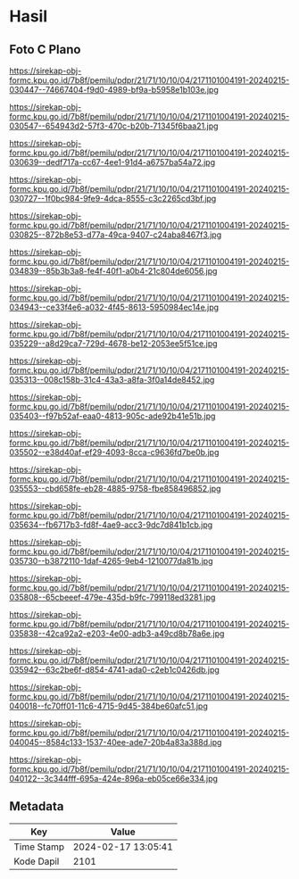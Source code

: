 # Hasil

## Foto C Plano

https://sirekap-obj-formc.kpu.go.id/7b8f/pemilu/pdpr/21/71/10/10/04/2171101004191-20240215-030447--74667404-f9d0-4989-bf9a-b5958e1b103e.jpg

https://sirekap-obj-formc.kpu.go.id/7b8f/pemilu/pdpr/21/71/10/10/04/2171101004191-20240215-030547--654943d2-57f3-470c-b20b-71345f6baa21.jpg

https://sirekap-obj-formc.kpu.go.id/7b8f/pemilu/pdpr/21/71/10/10/04/2171101004191-20240215-030639--dedf717a-cc67-4ee1-91d4-a6757ba54a72.jpg

https://sirekap-obj-formc.kpu.go.id/7b8f/pemilu/pdpr/21/71/10/10/04/2171101004191-20240215-030727--1f0bc984-9fe9-4dca-8555-c3c2265cd3bf.jpg

https://sirekap-obj-formc.kpu.go.id/7b8f/pemilu/pdpr/21/71/10/10/04/2171101004191-20240215-030825--872b8e53-d77a-49ca-9407-c24aba8467f3.jpg

https://sirekap-obj-formc.kpu.go.id/7b8f/pemilu/pdpr/21/71/10/10/04/2171101004191-20240215-034839--85b3b3a8-fe4f-40f1-a0b4-21c804de6056.jpg

https://sirekap-obj-formc.kpu.go.id/7b8f/pemilu/pdpr/21/71/10/10/04/2171101004191-20240215-034943--ce33f4e6-a032-4f45-8613-5950984ec14e.jpg

https://sirekap-obj-formc.kpu.go.id/7b8f/pemilu/pdpr/21/71/10/10/04/2171101004191-20240215-035229--a8d29ca7-729d-4678-be12-2053ee5f51ce.jpg

https://sirekap-obj-formc.kpu.go.id/7b8f/pemilu/pdpr/21/71/10/10/04/2171101004191-20240215-035313--008c158b-31c4-43a3-a8fa-3f0a14de8452.jpg

https://sirekap-obj-formc.kpu.go.id/7b8f/pemilu/pdpr/21/71/10/10/04/2171101004191-20240215-035403--f97b52af-eaa0-4813-905c-ade92b41e51b.jpg

https://sirekap-obj-formc.kpu.go.id/7b8f/pemilu/pdpr/21/71/10/10/04/2171101004191-20240215-035502--e38d40af-ef29-4093-8cca-c9636fd7be0b.jpg

https://sirekap-obj-formc.kpu.go.id/7b8f/pemilu/pdpr/21/71/10/10/04/2171101004191-20240215-035553--cbd658fe-eb28-4885-9758-fbe858496852.jpg

https://sirekap-obj-formc.kpu.go.id/7b8f/pemilu/pdpr/21/71/10/10/04/2171101004191-20240215-035634--fb6717b3-fd8f-4ae9-acc3-9dc7d841b1cb.jpg

https://sirekap-obj-formc.kpu.go.id/7b8f/pemilu/pdpr/21/71/10/10/04/2171101004191-20240215-035730--b3872110-1daf-4265-9eb4-1210077da81b.jpg

https://sirekap-obj-formc.kpu.go.id/7b8f/pemilu/pdpr/21/71/10/10/04/2171101004191-20240215-035808--65cbeeef-479e-435d-b9fc-799118ed3281.jpg

https://sirekap-obj-formc.kpu.go.id/7b8f/pemilu/pdpr/21/71/10/10/04/2171101004191-20240215-035838--42ca92a2-e203-4e00-adb3-a49cd8b78a6e.jpg

https://sirekap-obj-formc.kpu.go.id/7b8f/pemilu/pdpr/21/71/10/10/04/2171101004191-20240215-035942--63c2be6f-d854-4741-ada0-c2eb1c0426db.jpg

https://sirekap-obj-formc.kpu.go.id/7b8f/pemilu/pdpr/21/71/10/10/04/2171101004191-20240215-040018--fc70ff01-11c6-4715-9d45-384be60afc51.jpg

https://sirekap-obj-formc.kpu.go.id/7b8f/pemilu/pdpr/21/71/10/10/04/2171101004191-20240215-040045--8584c133-1537-40ee-ade7-20b4a83a388d.jpg

https://sirekap-obj-formc.kpu.go.id/7b8f/pemilu/pdpr/21/71/10/10/04/2171101004191-20240215-040122--3c344fff-695a-424e-896a-eb05ce66e334.jpg


## Metadata

| Key        | Value               |
| ---------- | ------------------- |
| Time Stamp | 2024-02-17 13:05:41 |
| Kode Dapil | 2101                |



